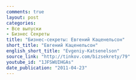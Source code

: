 ```yaml
---
comments: true
layout: post
categories:
- Все выпуски
- Бизнес Секреты
title: "Бизнес-секреты: Евгений Каценельсон"
short_title: "Евгений Каценельсон"
english_short_title: "Evgeniy-Katsenelson"
source_link: "http://tinkov.com/bizsekrety/79"
youtube_id: "1JFSWUIHGAs"
date_publication: "2011-04-23"
---
```


